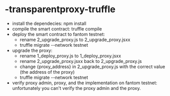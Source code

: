 # -transparentproxy-truffle
+ install the dependecies: npm install
+ compile the smart contract: truffle compile
+ deploy the smart contract to fantom testnet:
    - rename 2_upgrade_proxy.js to 2_upgrade_proxy.jsxx
    - truffle migrate --network testnet
+ upgrade the proxy:
    - rename 1_deploy_proxy.js to 1_deploy_proxy.jsxx
    - rename 2_upgrade_proxy.jsxx back to 2_upgrade_proxy.js
    - change {proxy_address} in 2_upgrade_proxy.js with the correct value (the address of the proxy)
    - truffle migrate --network testnet
+ verify proxy admin, proxy, and the implementation on fantom testnet: unfortunately you can't verify the proxy admin and the proxy.

